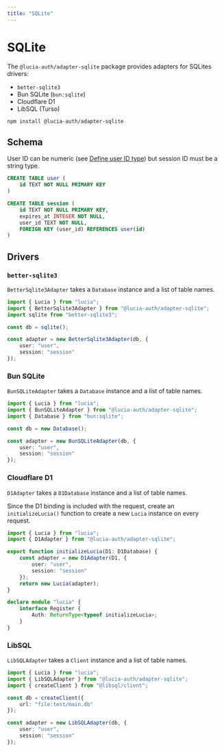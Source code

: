 ```yaml
---
title: "SQLite"
---
```


# SQLite

The `@lucia-auth/adapter-sqlite` package provides adapters for SQLites drivers:

-   `better-sqlite3`
-   Bun SQLite (`bun:sqlite`)
-   Cloudflare D1
-   LibSQL (Turso)

```
npm install @lucia-auth/adapter-sqlite
```

## Schema

User ID can be numeric (see [Define user ID type](/basics/users#define-user-id-type)) but session ID must be a string type.

```sql
CREATE TABLE user (
    id TEXT NOT NULL PRIMARY KEY
)

CREATE TABLE session (
    id TEXT NOT NULL PRIMARY KEY,
    expires_at INTEGER NOT NULL,
    user_id TEXT NOT NULL,
    FOREIGN KEY (user_id) REFERENCES user(id)
)
```

## Drivers

### `better-sqlite3`

`BetterSqlite3Adapter` takes a `Database` instance and a list of table names.

```ts
import { Lucia } from "lucia";
import { BetterSqlite3Adapter } from "@lucia-auth/adapter-sqlite";
import sqlite from "better-sqlite3";

const db = sqlite();

const adapter = new BetterSqlite3Adapter(db, {
	user: "user",
	session: "session"
});
```

### Bun SQLite

`BunSQLiteAdapter` takes a `Database` instance and a list of table names.

```ts
import { Lucia } from "lucia";
import { BunSQLiteAdapter } from "@lucia-auth/adapter-sqlite";
import { Database } from "bun:sqlite";

const db = new Database();

const adapter = new BunSQLiteAdapter(db, {
	user: "user",
	session: "session"
});
```

### Cloudflare D1

`D1Adapter` takes a `D1Database` instance and a list of table names.

Since the D1 binding is included with the request, create an `initializeLucia()` function to create a new `Lucia` instance on every request.

```ts
import { Lucia } from "lucia";
import { D1Adapter } from "@lucia-auth/adapter-sqlite";

export function initializeLucia(D1: D1Database) {
	const adapter = new D1Adapter(D1, {
		user: "user",
		session: "session"
	});
	return new Lucia(adapter);
}

declare module "lucia" {
	interface Register {
		Auth: ReturnType<typeof initializeLucia>;
	}
}
```

### LibSQL

`LibSQLAdapter` takes a `Client` instance and a list of table names.

```ts
import { Lucia } from "lucia";
import { LibSQLAdapter } from "@lucia-auth/adapter-sqlite";
import { createClient } from "@libsql/client";

const db = createClient({
	url: "file:test/main.db"
});

const adapter = new LibSQLAdapter(db, {
	user: "user",
	session: "session"
});
```
